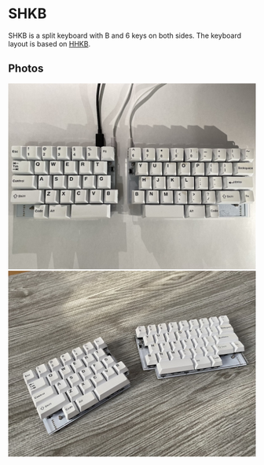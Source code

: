 # SHKB

SHKB is a split keyboard with B and 6 keys on both sides.
The keyboard layout is based on [HHKB](https://happyhackingkb.com).

## Photos

![SHKB_Photo_01](/images/shkb_01.jpg)
![SHKB_Photo_02](/images/shkb_02.jpg)
